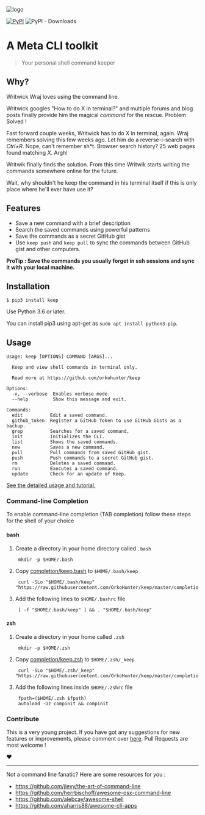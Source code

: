 ![logo](https://raw.githubusercontent.com/OrkoHunter/keep/master/data/logo.png)

[![PyPI](https://img.shields.io/pypi/v/keep)](https://github.com/orkohunter/keep/releases) ![PyPI - Downloads](https://img.shields.io/pypi/dm/keep)

# A Meta CLI toolkit

> Your personal shell command keeper

## Why?

Writwick Wraj loves using the command line.

Writwick googles \"How to do X in terminal?\" and multiple forums and
blog posts finally provide him the magical _command_ for the rescue.
Problem Solved !

Fast forward couple weeks, Writwick has to do X in terminal, again. Wraj
remembers solving this few weeks ago. Let him do a reverse-i-search with
_Ctrl+R_. Nope, can\'t remember sh\*t. Browser search history? 25 web
pages found matching _X_. Argh!

Writwik finally finds the solution. From this time Writwik starts
writing the commands somewhere online for the future.

Wait, why shouldn\'t he keep the command in his terminal itself if this
is only place where he\'ll ever have use it?

## Features

- Save a new command with a brief description
- Search the saved commands using powerful patterns
- Save the commands as a secret GitHub gist
- Use `keep push` and `keep pull` to sync the commands between GitHub
  gist and other computers.

**ProTip : Save the commands you usually forget in ssh sessions and sync
it with your local machine.**

## Installation

    $ pip3 install keep

Use Python 3.6 or later.

You can install pip3 using apt-get as `sudo apt install python3-pip`.

## Usage

    Usage: keep [OPTIONS] COMMAND [ARGS]...

      Keep and view shell commands in terminal only.

      Read more at https://github.com/orkohunter/keep

    Options:
      -v, --verbose  Enables verbose mode.
      --help         Show this message and exit.

    Commands:
      edit          Edit a saved command.
      github_token  Register a GitHub Token to use GitHub Gists as a backup.
      grep          Searches for a saved command.
      init          Initializes the CLI.
      list          Shows the saved commands.
      new           Saves a new command.
      pull          Pull commands from saved GitHub gist.
      push          Push commands to a secret GitHub gist.
      rm            Deletes a saved command.
      run           Executes a saved command.
      update        Check for an update of Keep.

[See the detailed usage and
tutorial.](https://github.com/OrkoHunter/keep/blob/master/tutorial.md)

### Command-line Completion

To enable command-line completion (TAB completion) follow these steps for the shell of your choice

#### bash

1. Create a directory in your home directory called `.bash`

        mkdir -p $HOME/.bash

2. Copy [completion/keep.bash](https://github.com/OrkoHunter/keep/blob/master/completions/keep.bash) to `$HOME/.bash/keep`

        curl -SLo "$HOME/.bash/keep" "https://raw.githubusercontent.com/OrkoHunter/keep/master/completions/keep.bash"

3. Add the following lines to `$HOME/.bashrc` file

        [ -f "$HOME/.bash/keep" ] && . "$HOME/.bash/keep"

#### zsh

1. Create a directory in your home called `.zsh`

        mkdir -p $HOME/.zsh

2. Copy [completion/keep.zsh](https://github.com/OrkoHunter/keep/blob/master/completions/keep.zsh) to `$HOME/.zsh/_keep`

        curl -SLo "$HOME/.zsh/_keep" "https://raw.githubusercontent.com/OrkoHunter/keep/master/completions/keep.zsh"

3. Add the following lines inside `$HOME/.zshrc` file

        fpath=($HOME/.zsh $fpath)
        autoload -Uz compinit && compinit

### Contribute

This is a very young project. If you have got any suggestions for new
features or improvements, please comment over
[here](https://github.com/OrkoHunter/keep/issues/11). Pull Requests are
most welcome !

❤

---

Not a command line fanatic? Here are some resources for you :

- <https://github.com/jlevy/the-art-of-command-line>
- <https://github.com/herrbischoff/awesome-osx-command-line>
- <https://github.com/alebcay/awesome-shell>
- <https://github.com/aharris88/awesome-cli-apps>
